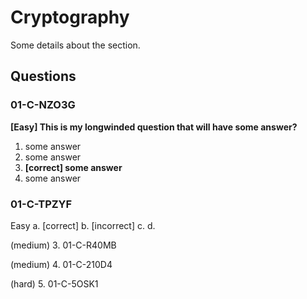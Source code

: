 # Cryptography
Some details about the section.

## Questions
### 01-C-NZO3G
**[Easy] This is my longwinded question that will have some answer?**
1. some answer
2. some answer
3. **[correct] some answer**
4. some answer


### 01-C-TPZYF
Easy
a. [correct]
b. [incorrect]
c. 
d. 

(medium)
3. 01-C-R40MB

(medium)
4. 01-C-210D4

(hard)
5. 01-C-5OSK1